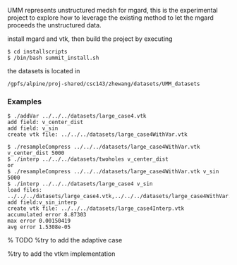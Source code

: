 UMM represents unstructured medsh for mgard, this is the experimental project to explore
how to leverage the existing method to let the mgard proceeds the unstructured data.


install mgard and vtk, then build the project by executing

```
$ cd installscripts
$ /bin/bash summit_install.sh
```

the datasets is located in 

```
/gpfs/alpine/proj-shared/csc143/zhewang/datasets/UMM_datasets
```

### Examples

```
$ ./addVar ../../../datasets/large_case4.vtk 
add field: v_center_dist
add field: v_sin
create vtk file: ../../../datasets/large_case4WithVar.vtk

$ ./resampleCompress ../../../datasets/large_case4WithVar.vtk v_center_dist 5000
$ ./interp ../../../datasets/twoholes v_center_dist
or
$ ./resampleCompress ../../../datasets/large_case4WithVar.vtk v_sin 5000
$ ./interp ../../../datasets/large_case4 v_sin 
load files: ../../../datasets/large_case4.vtk,../../../datasets/large_case4WithVar.vtk,../../../datasets/large_case4WithVarResample.vtk
add field:v_sin_interp
create vtk file: ../../../datasets/large_case4Interp.vtk
accumulated error 8.87303
max error 0.00150419
avg error 1.5308e-05
```


% TODO
%try to add the adaptive case

%try to add the vtkm implementation